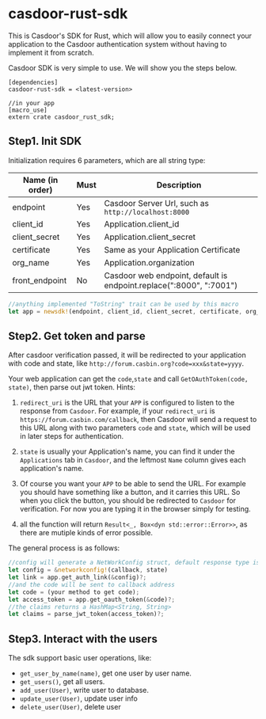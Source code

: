 # casdoor-rust-sdk

This is Casdoor's SDK for Rust, which will allow you to easily connect your application to the Casdoor authentication system without having to implement it from scratch.

Casdoor SDK is very simple to use. We will show you the steps below.

```
[dependencies]
casdoor-rust-sdk = <latest-version>

//in your app
[macro_use]
extern crate casdoor_rust_sdk;
```

## Step1. Init SDK

Initialization requires 6 parameters, which are all string type:

| Name (in order) | Must | Description                                                         |
| --------------- | ---- | ------------------------------------------------------------------- |
| endpoint        | Yes  | Casdoor Server Url, such as `http://localhost:8000`                 |
| client_id       | Yes  | Application.client_id                                               |
| client_secret   | Yes  | Application.client_secret                                           |
| certificate     | Yes  | Same as your Application Certificate                                |
| org_name        | Yes  | Application.organization                                            |
| front_endpoint  | No   | Casdoor web endpoint, default is endpoint.replace(":8000", ":7001") |

```rust
//anything implemented "ToString" trait can be used by this macro
let app = newsdk!(endpoint, client_id, client_secret, certificate, org_name);
```

## Step2. Get token and parse

After casdoor verification passed, it will be redirected to your application with code and state, like `http://forum.casbin.org?code=xxx&state=yyyy`.

Your web application can get the `code`,`state` and call `GetOAuthToken(code, state)`, then parse out jwt token.
Hints:

1. `redirect_uri` is the URL that your `APP` is configured to
   listen to the response from `Casdoor`. For example, if your `redirect_uri` is `https://forum.casbin.com/callback`, then Casdoor will send a request to this URL along with two parameters `code` and `state`, which will be used in later steps for authentication.

2. `state` is usually your Application's name, you can find it under the `Applications` tab in `Casdoor`, and the leftmost `Name` column gives each application's name.

3. Of course you want your `APP` to be able to send the URL. For example you should have something like a button, and it carries this URL. So when you click the button, you should be redirected to `Casdoor` for verification. For now you are typing it in the browser simply for testing.
4. all the function will return `Result<_, Box<dyn std::error::Error>>`, as there are mutiple kinds of error possible.

The general process is as follows:

```rust
//config will generate a NetWorkConfig struct, default response type is "code", and default scope is "read"
let config = &networkconfig!(callback, state)
let link = app.get_auth_link(&config)?;
//and the code will be sent to callback address
let code = (your method to get code);
let access_token = app.get_oauth_token(&code)?;
//the claims returns a HashMap<String, String>
let claims = parse_jwt_token(access_token)?;


```

## Step3. Interact with the users

The sdk support basic user operations, like:

- `get_user_by_name(name)`, get one user by user name.
- `get_users()`, get all users.
- `add_user(User)`, write user to database.
- `update_user(User)`, update user info
- `delete_user(User)`, delete user
